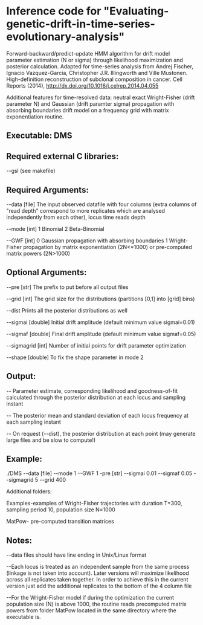 Inference code for "Evaluating-genetic-drift-in-time-series-evolutionary-analysis"
=================================================================================

Forward-backward/predict-update HMM algorithm for drift model parameter estimation (N or sigma) through likelihood maximization and posterior calculation. Adapted for time-series analysis from Andrej Fischer, Ignacio Vazquez-Garcia, Christopher J.R. Illingworth and Ville Mustonen. High-definition reconstruction of subclonal composition in cancer. Cell Reports (2014), http://dx.doi.org/10.1016/j.celrep.2014.04.055

Additional features for time-resolved data: neutral exact Wright-Fisher (drift parameter N) and Gaussian (drift paramter sigma) propagation with absorbing boundaries drift model on a frequency grid with matrix exponentiation routine.

Executable: DMS
-----------

Required external C libraries:
------------------------------

--gsl (see makefile) 

Required Arguments:
--------------------

  --data    [file]   The input observed datafile with four columns (extra columns of "read depth" correspond to more replicates which                     are analysed independently from each other), locus time reads depth

  --mode    [int]    1 Binomial 2 Beta-Binomial

  --GWF     [int]    0 Gaussian propagation with absorbing boundaries 1 Wright-Fisher propagation by matrix exponentiation (2N<=1000)                     or pre-computed matrix powers (2N>1000)
  		
Optional Arguments:
-------------------

  --pre        [str]     The prefix to put before all output files
  
  --grid       [int]     The grid size for the distributions (partitions [0,1] into [grid] bins)
  
  --dist                 Prints all the posterior distributions as well
  
  --sigmai     [double]  Initial drift amplitude (default minimum value sigmai=0.01)
  
  --sigmaf     [double]  Final drift amplitude (default minimum value sigmaf=0.05)
  
  --sigmagrid  [int]     Number of initial points for drift parameter optimization
  
  --shape      [double]  To fix the shape parameter in mode 2

Output:
-------

  -- Parameter estimate, corresponding likelihood and goodness-of-fit calculated through the posterior distribution at each locus and sampling instant
  
  -- The posterior mean and standard deviation of each locus frequency at each sampling instant
  
  -- On request (--dist), the posterior distribution at each point (may generate large files and be slow to compute!)
  


Example:
--------

./DMS --data [file] --mode 1 --GWF 1 -pre [str] --sigmai 0.01 --sigmaf 0.05 --sigmagrid 5 --grid 400 

Additional folders:

Examples-examples of Wright-Fisher trajectories with duration T=300, sampling period 10, population size N=1000

MatPow- pre-computed transition matrices


Notes:
------

--data files should have line ending in Unix/Linux format

--Each locus is treated as an independent sample from the same process (linkage is not taken into account). Later versions will maximize likelihood across all replicates taken together. In order to achieve this in the current version just add the additional replicates to the bottom of the 4 column file 

--For the Wright-Fisher model if during the optimization the current population size (N) is above 1000, the routine reads precomputed matrix powers from folder MatPow located in the same directory where the executable is.
